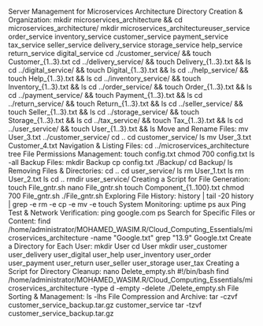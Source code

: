 Server Management for Microservices Architecture
Directory Creation & Organization:
	 mkdir microservices_architecture && cd microservices_architecture/
	 mkdir microservices_architectureuser_service order_service inventory_service customer_service payment_service tax_service seller_service delivery_service storage_service help_service return_service digital_service
	 cd ./customer_service/ && touch Customer_{1..3}.txt
	 cd ../delivery_service/ && touch Delivery_{1..3}.txt && ls
	 cd ../digital_service/ && touch Digital_{1..3}.txt && ls
	 cd ../help_service/ && touch Help_{1..3}.txt && ls
	 cd ../inventory_service/ && touch Inventory_{1..3}.txt && ls
	 cd ../order_service/ && touch Order_{1..3}.txt && ls
	 cd ../payment_service/ && touch  Payment_{1..3}.txt && ls
         cd ../return_service/ && touch Return_{1..3}.txt && ls
	 cd ../seller_service/ && touch Seller_{1..3}.txt && ls
	 cd ../storage_service/ && touch Storage_{1..3}.txt && ls
	 cd ../tax_service/ && touch Tax_{1..3}.txt && ls
	 cd ../user_service/ && touch User_{1..3}.txt && ls
Move and Rename Files:
	 mv User_3.txt ../customer_service/
	 cd ..
	 cd customer_service/
	 ls
	 mv User_3.txt Customer_4.txt
	 Navigation & Listing Files:
	 cd ../microservices_architecture
	 tree
File Permissions Management:
	 touch config.txt
	 chmod 700 config.txt 
	 ls -all
Backup Files:
	 mkdir Backup
	 cp config.txt ./Backup/
	 cd Backup/
	 ls
	 Removing Files & Directories:
         cd ..
         cd user_service/
	 ls
	 rm User_1.txt 
	 ls
	 rm User_2.txt 
	 ls
	 cd ..
	 rmdir user_service/
Creating a Script for File Generation:
	 touch File_gntr.sh
	 nano File_gntr.sh
	 touch Component_{1..100}.txt
	 chmod 700 File_gntr.sh 
	 ./File_gntr.sh
Exploring File History:
	 history | tail -20
	 history | grep -e rm -e cp -e mv -e touch
System Monitoring:
 	 uptime
 	 ps aux
Ping Test & Network Verification:
 	 ping google.com
  	 ps
Search for Specific Files or Content:
	 find /home/administrator/MOHAMED_WASIM.R/Cloud_Computing_Essentials/microservices_architecture -name "Google.txt"
	 grep "13.9" Google.txt
Create a Directory for Each User:
	 mkdir User
	 cd User
	 mkdir user_customer user_delivery user_digital user_help user_inventory user_order user_payment user_return user_seller user_storage user_tax
Creating a Script for Directory Cleanup:
	 nano Delete_empty.sh
	 #!/bin/bash
         find /home/administrator/MOHAMED_WASIM.R/Cloud_Computing_Essentials/microservices_architecture -type d -empty -delete
         ./Delete_empty.sh
File Sorting & Management:
 	 ls -lhs
File Compression and Archive:
	 tar -czvf customer_service_backup.tar.gz customer_service
         tar -tzvf customer_service_backup.tar.gz 


